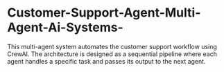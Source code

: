 # Customer-Support-Agent-Multi-Agent-Ai-Systems-
This multi-agent system automates the customer support workflow using CrewAI. The architecture is designed as a sequential pipeline where each agent handles a specific task and passes its output to the next agent.
